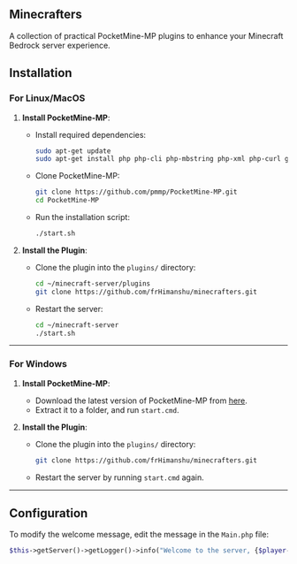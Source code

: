 ## Minecrafters
A collection of practical PocketMine-MP plugins to enhance your Minecraft Bedrock server experience.

## Installation

### **For Linux/MacOS**

1. **Install PocketMine-MP**:
   - Install required dependencies:
     ```bash
     sudo apt-get update
     sudo apt-get install php php-cli php-mbstring php-xml php-curl git unzip
     ```

   - Clone PocketMine-MP:
     ```bash
     git clone https://github.com/pmmp/PocketMine-MP.git
     cd PocketMine-MP
     ```

   - Run the installation script:
     ```bash
     ./start.sh
     ```

2. **Install the Plugin**:
   - Clone the plugin into the `plugins/` directory:
     ```bash
     cd ~/minecraft-server/plugins
     git clone https://github.com/frHimanshu/minecrafters.git
     ```

   - Restart the server:
     ```bash
     cd ~/minecraft-server
     ./start.sh
     ```

---

### **For Windows**

1. **Install PocketMine-MP**:
   - Download the latest version of PocketMine-MP from [here](https://github.com/pmmp/PocketMine-MP/releases).
   - Extract it to a folder, and run `start.cmd`.

2. **Install the Plugin**:
   - Clone the plugin into the `plugins/` directory:
     ```bash
     git clone https://github.com/frHimanshu/minecrafters.git
     ```

   - Restart the server by running `start.cmd` again.

---

## Configuration

To modify the welcome message, edit the message in the `Main.php` file:

```php
$this->getServer()->getLogger()->info("Welcome to the server, {$player->getName()}!");
